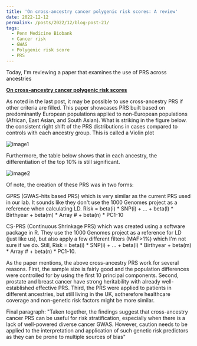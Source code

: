 ```yaml
---
title: 'On cross-ancestry cancer polygenic risk scores: A review'
date: 2022-12-12
permalink: /posts/2022/12/blog-post-21/
tags:
  - Penn Medicine Biobank
  - Cancer risk
  - GWAS
  - Polygenic risk score
  - PRS
---
```


Today, I'm reviewing a paper that examines the use of PRS across ancestries

**[On cross-ancestry cancer polygenic risk scores](https://journals.plos.org/plosgenetics/article?id=10.1371/journal.pgen.1009670)**

As noted in the last post, it may be possible to use cross-ancestry PRS if other criteria are filled. This paper showcases PRS built based on predominantly European populations applied to non-European populations (African, East Asian, and South Asian). What is striking in the figure below.  the consistent right shift of the PRS distributions in cases compared to controls with each ancestry group. This is called a Violin plot

![image1](https://oliver-clark.github.io/images/journal.pgen.1009670.g001.PNG)

Furthermore, the table below shows that in each ancestry, the differentiation of the top 10% is still significant.

![image2](https://oliver-clark.github.io/images/journal.pgen.1009670.t002.PNG)

Of note, the creation of these PRS was in two forms: 

GPRS (GWAS-hits based PRS) which is very similar as the current PRS used in our lab. It sounds like they don't use the 1000 Genomes project as a reference when calculating LD. Risk = beta(i) * SNP(i) + ... + beta(l) * Birthyear + beta(m) * Array # + beta(n) * PC1-10

CS-PRS (Continuous Shrinkage PRS) which was created using a software package in R. They use the 1000 Genomes project as a reference for LD (just like us), but also apply a few different filters (MAF>1%) which I'm not sure if we do. Still, Risk = beta(i) * SNP(i) + ... + beta(l) * Birthyear + beta(m) * Array # + beta(n) * PC1-10.

As the paper mentions, the above cross-ancestry PRS work for several reasons. First, the sample size is fairly good and the population differences were controlled for by using the first 10 principal components. Second, prostate and breast cancer have strong heritability with already well-established effective PRS. Third, the PRS were applied to patients in different ancestries, but still living in the UK, sotherefore healthcare coverage and non-genetic risk factors might be more similar.

Final paragraph: "Taken together, the findings suggest that cross-ancestry cancer PRS can be useful for risk stratification, especially when there is a lack of well-powered diverse cancer GWAS. However, caution needs to be applied to the interpretation and application of such genetic risk predictors as they can be prone to multiple sources of bias"
